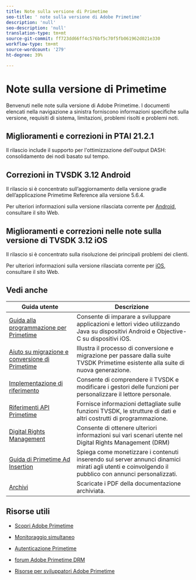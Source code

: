 ```yaml
---
title: Note sulla versione di Primetime
seo-title: ' note sulla versione di Adobe Primetime'
description: 'null'
seo-description: 'null'
translation-type: tm+mt
source-git-commit: ff723dd66ff4c576bf5c70f5fb061962d021e330
workflow-type: tm+mt
source-wordcount: '279'
ht-degree: 39%

---
```



# Note sulla versione di Primetime

Benvenuti nelle  note sulla versione di Adobe Primetime. I documenti elencati nella navigazione a sinistra forniscono informazioni specifiche sulla versione, requisiti di sistema, limitazioni, problemi risolti e problemi noti.

## Miglioramenti e correzioni in PTAI 21.2.1

Il rilascio include il supporto per l&#39;ottimizzazione dell&#39;output DASH: consolidamento dei nodi basato sul tempo.

## Correzioni in TVSDK 3.12 Android

Il rilascio si è concentrato sull’aggiornamento della versione gradle dell’applicazione Primetime Reference alla versione 5.6.4.

Per ulteriori informazioni sulla versione rilasciata corrente per [Android](../release-notes/tvsdk-3x-android.md), consultare il sito Web.

## Miglioramenti e correzioni nelle note sulla versione di TVSDK 3.12 iOS

Il rilascio si è concentrato sulla risoluzione dei principali problemi dei clienti.

Per ulteriori informazioni sulla versione rilasciata corrente per [iOS](../release-notes/tvsdk-3x-ios.md), consultare il sito Web.

## Vedi anche

| Guida utente | Descrizione |
|--- |--- |
| [Guida alla programmazione per Primetime](/help/programming/home.md) | Consente di imparare a sviluppare applicazioni e lettori video utilizzando Java su dispositivi Android e Objective-C su dispositivi iOS. |
| [Aiuto su migrazione e conversione di Primetime](/help/migration-guides/home.md) | Illustra il processo di conversione e migrazione per passare dalla suite TVSDK Primetime esistente alla suite di nuova generazione. |
| [Implementazione di riferimento](/help/android-reference-implementation/home.md) | Consente di comprendere il TVSDK e modificare i gestori delle funzioni per personalizzare il lettore personale. |
| [Riferimenti API Primetime](/help/reference/api-references.md) | Fornisce informazioni dettagliate sulle funzioni TVSDK, le strutture di dati e altri costrutti di programmazione. |
| [Digital Rights Management](/help/digital-rights-management/home.md) | Consente di ottenere ulteriori informazioni sui vari scenari utente nel Digital Rights Management (DRM) |
| [Guida di Primetime Ad Insertion](/help/primetime-ad-insertion/home.md) | Spiega come monetizzare i contenuti inserendo sul server annunci dinamici mirati agli utenti e coinvolgendo il pubblico con annunci personalizzati. |
| [Archivi](https://helpx.adobe.com/primetime/archives.html) | Scaricate i PDF della documentazione archiviata. |

## Risorse utili

* [Scopri  Adobe Primetime](https://www.adobe.com/in/marketing/primetime.html)

* [Monitoraggio simultaneo](https://tve.helpdocsonline.com/concurrency-monitoring-introduction)

* [Autenticazione Primetime](https://tve.helpdocsonline.com/home)

* [ forum Adobe Primetime DRM](https://forums.adobe.com/community/adobe_access)

* [ Risorse per sviluppatori Adobe Primetime](https://www.adobe.com/devnet/primetime.html)
